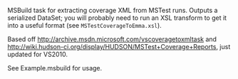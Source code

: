 MSBuild task for extracting coverage XML from MSTest runs.  Outputs a
serialized DataSet; you will probably need to run an XSL transform to get it
into a useful format (see `MSTestCoverageToEmma.xsl`).

Based off http://archive.msdn.microsoft.com/vscoveragetoxmltask and
http://wiki.hudson-ci.org/display/HUDSON/MSTest+Coverage+Reports, just updated
for VS2010.

See Example.msbuild for usage.
